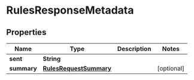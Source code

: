 

# RulesResponseMetadata


## Properties

Name | Type | Description | Notes
------------ | ------------- | ------------- | -------------
**sent** | **String** |  | 
**summary** | [**RulesRequestSummary**](RulesRequestSummary.md) |  |  [optional]



